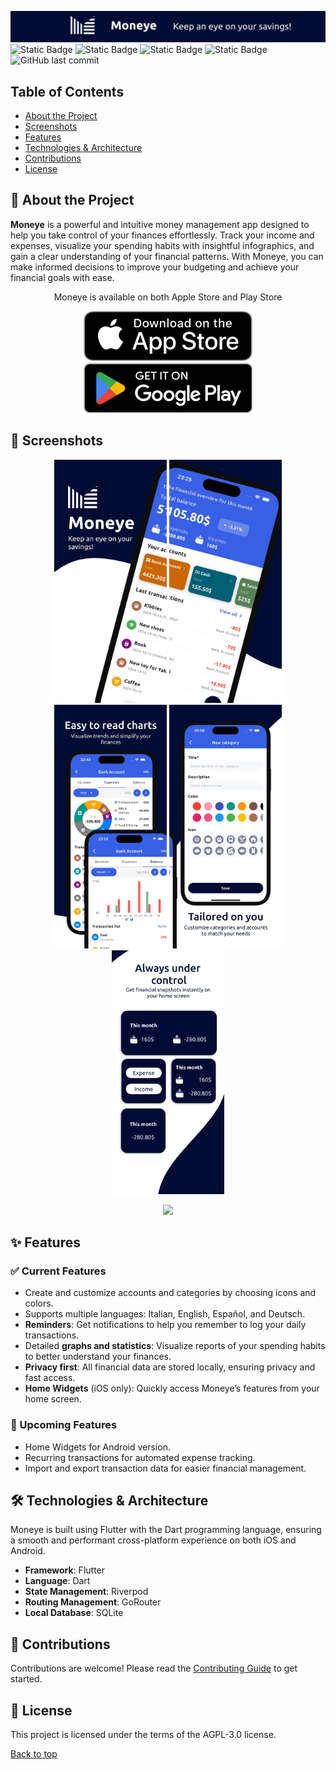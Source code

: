 <a name="top"></a>
![Moneye Repository Banner](https://github.com/ITASerus/Moneye-Money-Manager/blob/Readme-Update/Readme_Support_Files/Images/Repository_Banner.png)
![Static Badge](https://img.shields.io/badge/Dart-red?style=for-the-badge&logo=dart&logoColor=blue&color=%231e2833)
![Static Badge](https://img.shields.io/badge/Flutter-white?style=for-the-badge&logo=flutter&logoColor=%2379c7f4&color=white)
![Static Badge](https://img.shields.io/badge/Status-In_development-blue?style=for-the-badge)
![Static Badge](https://img.shields.io/badge/License-AGPL--3.0-red?style=for-the-badge)
![GitHub last commit](https://img.shields.io/github/last-commit/ITASerus/Moneye-Money-Manager?style=for-the-badge)

## Table of Contents
- [About the Project](#-about-the-project)
- [Screenshots](#-screenshots)
- [Features](#-features)
- [Technologies & Architecture](#-technologies--architecture)
- [Contributions](#-contributions)
- [License](#-license)

## 🚀 About the Project
**Moneye** is a powerful and intuitive money management app designed to help you take control of your finances effortlessly. Track your income and expenses, visualize your spending habits with insightful infographics, and gain a clear understanding of your financial patterns. With Moneye, you can make informed decisions to improve your budgeting and achieve your financial goals with ease.


<p align="center">Moneye is available on both Apple Store and Play Store</p>
<p align="center">
  <a href="https://apps.apple.com/us/app/moneye-money-manager/id6447369037">
    <img src="https://github.com/ITASerus/Moneye-Money-Manager/blob/Readme-Update/Readme_Support_Files/Images/Store_Badges/Apple_App_Store_Badge.png" alt="Download Moneye the Apple App Store">
  </a>
  <a href="https://play.google.com/store/apps/details?id=com.ernestodecrecchio.moneye">
    <img src="https://github.com/ITASerus/Moneye-Money-Manager/blob/Readme-Update/Readme_Support_Files/Images/Store_Badges/Google_Play_Store_Badge.png" alt="Download Moneye on the Google Play Store">
  </a>
</p>

## 📱 Screenshots
<p align="center">
<img src="https://github.com/ITASerus/Moneye-Money-Manager/blob/Readme-Update/Readme_Support_Files/Images/App_Preview/Screenshots/Frame%206.png" width="180">
<img src="https://github.com/ITASerus/Moneye-Money-Manager/blob/Readme-Update/Readme_Support_Files/Images/App_Preview/Screenshots/Frame%207.png" width="180">
<img src="https://github.com/ITASerus/Moneye-Money-Manager/blob/Readme-Update/Readme_Support_Files/Images/App_Preview/Screenshots/Frame%208.png" width="180">
<img src="https://github.com/ITASerus/Moneye-Money-Manager/blob/Readme-Update/Readme_Support_Files/Images/App_Preview/Screenshots/Frame%209.png" width="180">
<img src="https://github.com/ITASerus/Moneye-Money-Manager/blob/Readme-Update/Readme_Support_Files/Images/App_Preview/Screenshots/Frame%2010.png" width="180">
</p>

<p align="center">
<img src="https://github.com/ITASerus/Moneye-Money-Manager/blob/Readme-Update/Readme_Support_Files/Images/App_Preview/App_Video.gif" width="180">
<p/>
  
## ✨ Features
### ✅ Current Features
- Create and customize accounts and categories by choosing icons and colors.
- Supports multiple languages: Italian, English, Español, and Deutsch.
- **Reminders**: Get notifications to help you remember to log your daily transactions.
- Detailed **graphs and statistics**: Visualize reports of your spending habits to better understand your finances.
- **Privacy first**: All financial data are stored locally, ensuring privacy and fast access.
- **Home Widgets** (iOS only): Quickly access Moneye’s features from your home screen.

### 🔮 Upcoming Features
- Home Widgets for Android version.
- Recurring transactions for automated expense tracking.
- Import and export transaction data for easier financial management.

## 🛠 Technologies & Architecture
Moneye is built using Flutter with the Dart programming language, ensuring a smooth and performant cross-platform experience on both iOS and Android.

- **Framework**: Flutter
- **Language**: Dart
- **State Management**: Riverpod
- **Routing Management**: GoRouter
- **Local Database**: SQLite

## 🤝 Contributions
Contributions are welcome! Please read the [Contributing Guide](.github/CONTRIBUTING.md) to get started.  

## 📃 License
This project is licensed under the terms of the AGPL-3.0 license.

[Back to top](#top)
